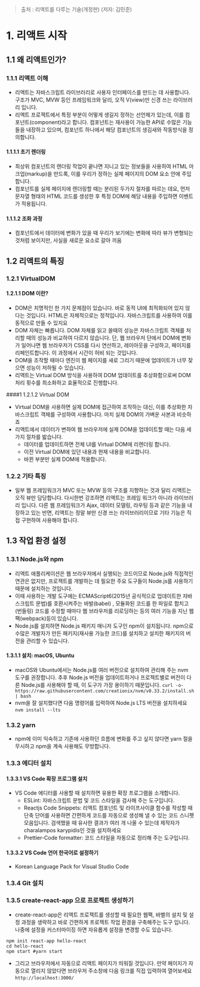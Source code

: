 > 출처 : 리액트를 다루는 기술(개정판) (저자: 김민준)

# 1. 리액트 시작
## 1.1 왜 리액트인가?
### 1.1.1 리액트 이해
- 리액트는 자바스크립트 라이브러리로 사용자 인터페이스를 만드는 데 사용합니다. 구조가 MVC, MVW 등인 프레임워크와 달리,
  오직 V(view)만 신경 쓰는 라이브러리 입니다.
- 리액트 프로젝트에서 특정 부분이 어떻게 생길지 정하는 선언체가 있는데, 이를 컴포넌트(component)라고 합니다. 
  컴포넌트는 재사용이 가능한 API로 수많은 기능들을 내장하고 있으며, 컴포넌트 하나에서 해당 컴포넌트의 생김새와 작동방식을 정의함니다.
  
#### 1.1.1.1 초기 렌더링
- 최상위 컴포넌트의 렌더링 작업이 끝나면 지니고 있는 정보들을 사용하여 HTML 마크업(markup)을 만드록, 이를 우리가 정하는 실제 페이지의
  DOM 요소 안에 주입합니다.
- 컴포넌트를 실제 페이지에 렌더링할 때는 분리된 두가지 절차를 따르는 데요, 먼저 문자열 형태의 HTML 코드를 생성한 후 특정 DOM에 해당 
  내용을 주입하면 이벤트가 적용됩니다.

#### 1.1.1.2 조화 과정
- 컴포넌트에서 데이터에 변화가 있을 때 우리가 보기에는 변화에 따라 뷰가 변형되는 것처럼 보이지만, 사실을 새로운 요소로 갈아 끼움

## 1.2 리액트의 특징
### 1.2.1 VirtualDOM
#### 1.2.1.1 DOM 이란?
- DOM은 치명적인 한 가지 문제점이 있습니다. 바로 동적 UI에 최적화되어 있지 않다는 것입니다. HTML은 자체적으로는 정적입니다. 
  자바스크립트를 사용하여 이를 동적으로 만들 수 있지요
- DOM 자체는 빠릅니다. DOM 자체를 읽고 쓸때의 성능은 자바스크립트 객체를 처리할 때의 성능과 비교하여 다르지 않습니다. 단, 웹 브라우저
  단에서 DOM에 변화가 일어나면 웹 브라우저가 CSS를 다시 연산하고, 레이아웃을 구성하고, 페이지를 리페인트합니다. 이 과정에서 시간이 
  허비 되는 것입니다.
- DOM을 조작할 때마다 엔진이 웹 페이지를 새로 그리기 때문에 업데이트가 너무 잦으면 성능이 저하될 수 있습니다.
- 리액트는 Virtual DOM 방식을 사용하여 DOM 업데이트를 추상화함으로써 DOM 처리 횟수를 최소화하고 효율적으로 진행합니다.

####1 1.2.1.2 Virtual DOM
- Virtual DOM을 사용하면 실제 DOM에 접근하여 조작하는 대신, 이를 추상화한 자바스크립트 객체를 구성하여 사용합니다. 마치 실제 DOM의
  가벼운 사본과 비슷하죠
- 리액트에서 데이터가 변하여 웹 브라우저에 실제 DOM을 업데이트할 때는 다음 세가지 절차를 밟습니다.
    * 데이터를 업데이트하면 전체 UI를 Virtual DOM에 리렌더링 합니다.
    * 이전 Virtual DOM에 있던 내용과 현재 내용을 비교합니다.
    * 바뀐 부분만 실제 DOM에 적용합니다.

### 1.2.2 기타 특징
- 일부 웹 프레임워크가 MVC 또는 MVW 등의 구조를 지향하는 것과 달리 리액트는 오직 뷰만 담당합니다. 다시한번 강조하면 리액트는 프레임
  워크가 아니라 라이브러리 입니다. 다른 웹 프레임워크가 Ajax, 데이터 모델링, 라우팅 등과 같은 기능을 내장하고 있는 반면, 리액트는 
  정말 뷰만 신경 쓰는 라이브러리이므로 기타 기능은 직접 구현하여 사용해야 합니다.

## 1.3 작업 환경 설정
### 1.3.1 Node.js와 npm
- 리액트 애플리케이션은 웹 브라우저에서 실행되는 코드이므로 Node.js와 직접적인 연관은 없지만, 프로젝트를 개발하는 데 필요한 주요
  도구들이 Node.js를 사용하기 때문에 설치하는 것입니다. 
- 이때 사용하는 개발 도구에는 ECMAScript6(2015년 공식적으로 업데이트한 자바스크립트 문법)를 호환시켜주는 바발(babel) ,
  모듈화된 코드를 한 파일로 합치고(번들링) 코드를 수정할 때마다 웹 브라우저를 리로딩하는 등의 여러 기능을 지닌 웹팩(webpack)등이 있습니다.
- Node.js를 설치하면 Node.js 패키지 매니저 도구인 npm이 설치됩니다. npm으로 수많은 개발자가 만든 패키지(재사용 가능한 코드)를 설치하고
  설치한 패키지의 버전을 관리할 수 있습니다.

#### 1.3.1.1 설치: macOS, Ubuntu
- macOS와 Ubuntu에서는 Node.js를 여러 버전으로 설치하여 관리해 주는 nvm 도구를 권장합니다. 추후 Node.js 버전을 업데이트하거나 
  프로젝트별로 버전이 다른 Node.js를 사용해야 할 때, 이 도구가 가장 용이하기 때문입니다.
  `curl -o- https://raw.githubusercontent.com/creationix/nvm/v0.33.2/install.sh | bash`
- nvm을 잘 설치했다면 다음 명령어를 입력하여 Node.js LTS 버전을 설치하세요 `nvm install --lts`

### 1.3.2 yarn
- npm에 이미 익숙하고 기존에 사용하던 흐름에 변화를 주고 싶지 않다면 yarn 절을 무시하고 npm을 계속 사용해도 무방합니다.

### 1.3.3 에디터 설치
#### 1.3.3.1 VS Code 확장 프로그램 설치
- VS Code 에디터를 사용할 때 설치하면 유용한 확장 프로그램을 소개합니다.
    * ESLint: 자바스크립트 문법 및 코드 스타일을 검사해 주는 도구입니다.
    * Reactjs Code Snippets: 리액트 컴포넌트 및 라이프사이클 함수를 작성할 때 단축 단어를 사용하면 간편하게 코드를 자동으로 생성해 
      낼 수 있는 코드 스니펫 모음입니다. 검색했을 때 유사한 결과가 여러 개 나올 수 있는데 제작자가 charalampos karypidis인 것을 
      설치하세요
    * Prettier-Code formatter: 코드 스타일을 자동으로 정리해 주는 도구입니다.
    
#### 1.3.3.2 VS Code 언어 한국어로 설정하기
- Korean Language Pack for Visual Studio Code

### 1.3.4 Git 설치
### 1.3.5 create-react-app 으로 프로젝트 생성하기
- create-react-app은 리액트 프로젝트를 생성할 때 필요한 웹팩, 바벨의 설치 및 설정 과정을 생략하고 바로 간편하게 프로젝트 작업 환경을
  구축해주는 도구 입니다. 나중에 설정을 커스터마이징 하면 자유롭게 설정을 변경할 수도 있습니다.
```shell
npm init react-app hello-react
cd hello-react
npm start #yarn start
```
- 그리고 브라우저에서 자동으로 리액트 페이지가 띄워질 것입니다. 만약 페이지가 자동으로 열리지 않았다면 브라우저 주소창에 다음 링크를
  직접 입력하여 열어보세요 `http://localhost:3000/`
  


